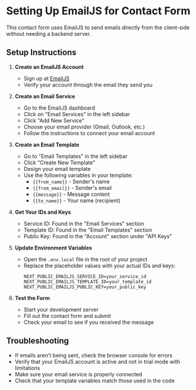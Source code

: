 # Setting Up EmailJS for Contact Form

This contact form uses EmailJS to send emails directly from the client-side without needing a backend server.

## Setup Instructions

1. **Create an EmailJS Account**
   - Sign up at [EmailJS](https://www.emailjs.com/)
   - Verify your account through the email they send you

2. **Create an Email Service**
   - Go to the EmailJS dashboard
   - Click on "Email Services" in the left sidebar
   - Click "Add New Service"
   - Choose your email provider (Gmail, Outlook, etc.)
   - Follow the instructions to connect your email account

3. **Create an Email Template**
   - Go to "Email Templates" in the left sidebar
   - Click "Create New Template"
   - Design your email template
   - Use the following variables in your template:
     - `{{from_name}}` - Sender's name
     - `{{from_email}}` - Sender's email
     - `{{message}}` - Message content
     - `{{to_name}}` - Your name (recipient)

4. **Get Your IDs and Keys**
   - Service ID: Found in the "Email Services" section
   - Template ID: Found in the "Email Templates" section
   - Public Key: Found in the "Account" section under "API Keys"

5. **Update Environment Variables**
   - Open the `.env.local` file in the root of your project
   - Replace the placeholder values with your actual IDs and keys:
     ```
     NEXT_PUBLIC_EMAILJS_SERVICE_ID=your_service_id
     NEXT_PUBLIC_EMAILJS_TEMPLATE_ID=your_template_id
     NEXT_PUBLIC_EMAILJS_PUBLIC_KEY=your_public_key
     ```

6. **Test the Form**
   - Start your development server
   - Fill out the contact form and submit
   - Check your email to see if you received the message

## Troubleshooting

- If emails aren't being sent, check the browser console for errors
- Verify that your EmailJS account is active and not in trial mode with limitations
- Make sure your email service is properly connected
- Check that your template variables match those used in the code
